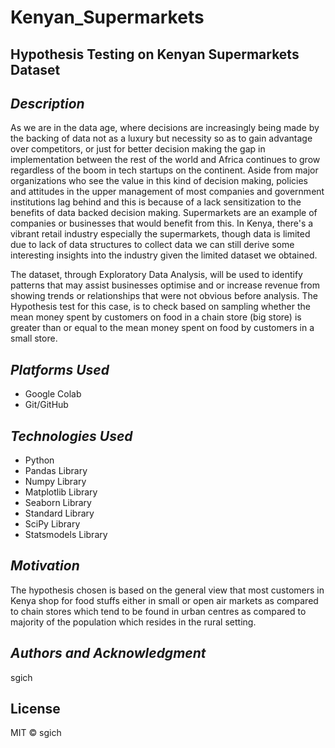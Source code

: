 #  Kenyan_Supermarkets

## __Hypothesis Testing on Kenyan Supermarkets Dataset__ ##


## _Description_ ##

As we are in the data age, where decisions are increasingly being made by the backing of data not as a luxury but necessity so as to gain advantage over competitors, or just for better decision making the gap in implementation between the rest of the world and Africa continues to grow regardless of the boom in tech startups on the continent. Aside from major organizations who see the value in this kind of decision making, policies and attitudes in the upper management of most companies and government institutions lag behind and this is because of a lack sensitization to the benefits of data backed decision making. Supermarkets are an example of companies or businesses that would benefit from this. In Kenya, there's a vibrant retail industry especially the supermarkets, though data is limited due to lack of data structures to collect data we can still derive some interesting insights into the industry given the limited dataset we obtained.

The dataset, through Exploratory Data Analysis, will be used to identify patterns that may assist businesses optimise and or increase revenue from showing trends or relationships that were not obvious before analysis. The Hypothesis test for this case, is to check based on sampling whether the mean money spent by customers on food in a chain store (big store) is greater than or equal to the mean money spent on food by customers in a small store.


## _Platforms Used_ ##
* Google Colab
* Git/GitHub


## _Technologies Used_ ##
* Python
* Pandas Library
* Numpy Library
* Matplotlib Library
* Seaborn Library
* Standard Library
* SciPy Library
* Statsmodels Library


## _Motivation_ ##
The hypothesis chosen is based on the general view that most customers in Kenya shop for food stuffs either in small or open air markets as compared to chain stores which tend to be found in urban centres as compared to majority of the population which resides in the rural setting.

## _Authors and Acknowledgment_ ##
sgich


## License
MIT © sgich
